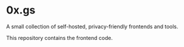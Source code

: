# 0x.gs
A small collection of self-hosted, privacy-friendly frontends and tools.

This repository contains the frontend code.
